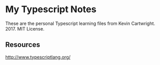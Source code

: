 # My Typescript Notes
These are the personal Typescript learning files from Kevin Cartwright. 2017. MIT License.

## Resources
http://www.typescriptlang.org/
